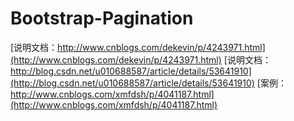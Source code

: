 # Bootstrap-Pagination

[说明文档：http://www.cnblogs.com/dekevin/p/4243971.html](http://www.cnblogs.com/dekevin/p/4243971.html)
[说明文档：http://blog.csdn.net/u010688587/article/details/53641910](http://blog.csdn.net/u010688587/article/details/53641910)
[案例：http://www.cnblogs.com/xmfdsh/p/4041187.html](http://www.cnblogs.com/xmfdsh/p/4041187.html)
